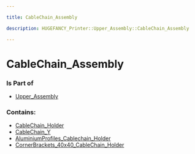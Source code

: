 ```yaml
---

title: CableChain_Assembly

description: HUGEFANCY_Printer::Upper_Assembly::CableChain_Assembly

---
```

# CableChain_Assembly
<script>
    var geoarray = '{"CableChain_Holder": {}, "CableChain_Y": {"Igus_CableChain_Mittelstueck_S2500_07_075_0_1": {}, "Igus_CableChain_Festpunkt_starr_mit_Kamm_S2500_07_075": {}}, "AluminiumProfiles_Cablechain_Holder": {}, "CornerBrackets_40x40_CableChain_Holder": {}}';
</script>
<script>
    var basepath = '/assets/HUGEFANCY_Printer/Upper_Assembly/CableChain_Assembly/';
</script>
<link rel="stylesheet" href="/css/container.css">

<div id="container"></div>

<!-- these are the required scripts for the three.js scene -->
<script src="/lib/three.min.js"></script>
<script src="/lib/OrbitControls.js"></script>
<script src="/lib/RectAreaLightUniformsLib.js"></script>
<!-- this is your app's lib file -->
<script src="/lib/triceratops_app.js"></script>
### Is Part of
- [Upper_Assembly](../Upper_Assembly)  

### Contains:
- [CableChain_Holder](./CableChain_Assembly/CableChain_Holder)  
- [CableChain_Y](./CableChain_Assembly/CableChain_Y)  
- [AluminiumProfiles_Cablechain_Holder](./CableChain_Assembly/AluminiumProfiles_Cablechain_Holder)  
- [CornerBrackets_40x40_CableChain_Holder](./CableChain_Assembly/CornerBrackets_40x40_CableChain_Holder)

